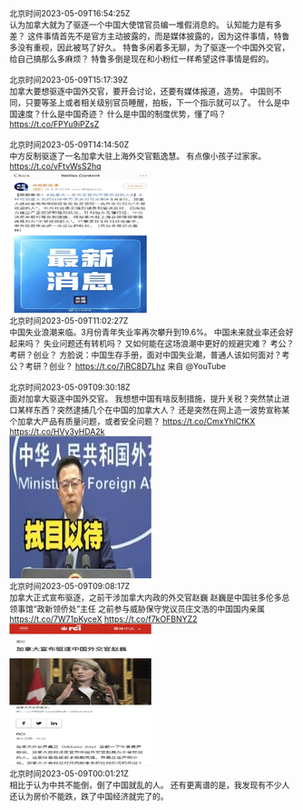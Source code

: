 北京时间2023-05-09T16:54:25Z<br>认为加拿大就为了驱逐一个中国大使馆官员编一堆假消息的。
认知能力是有多差？
这件事情首先不是官方主动披露的，而是媒体披露的，因为这件事情，特鲁多没有重视，因此被骂了好久。
特鲁多闲着多无聊，为了驱逐一个中国外交官，给自己搞那么多麻烦？
特鲁多倒是现在和小粉红一样希望这件事情是假的。<br><br>北京时间2023-05-09T15:17:39Z<br>加拿大要想驱逐中国外交官，要开会讨论，还要有媒体报道，造势。
中国则不同，只要等圣上或者相关级别官员睡醒，拍板，下一个指示就可以了。
什么是中国速度？什么是中国奇迹？
什么是中国的制度优势，懂了吗？ https://t.co/FPYu9iPZsZ<br><br>北京时间2023-05-09T14:14:50Z<br>中方反制驱逐了一名加拿大驻上海外交官甄逸慧。
有点像小孩子过家家。 https://t.co/vFtvWsS2hq<br><img src='/temp/2023/1655818592494157824_0.jpg' width='250' height='250'><br>北京时间2023-05-09T11:02:27Z<br>中国失业浪潮来临。3月份青年失业率再次攀升到19.6%。
中国未来就业率还会好起来吗？
失业问题还有转机吗？
又如何能在这场浪潮中更好的规避灾难？
考公？考研？创业？
方脸说：中国生存手册，面对中国失业潮，普通人该如何面对？考公？考研？创业？ https://t.co/7jRC8D7Lhz 来自 @YouTube<br><br>北京时间2023-05-09T09:30:18Z<br>面对加拿大驱逐中国外交官。
我想想中国有啥反制措施，提升关税？突然禁止进口某样东西？突然逮捕几个在中国的加拿大人？
还是突然在网上造一波势宣称某个加拿大产品有质量问题，或者安全问题？ https://t.co/CmxYhlCfKX https://t.co/HVy3yHDA2k<br><img src='/temp/2023/1655746986216427520_0.jpg' width='250' height='250'><br>北京时间2023-05-09T09:08:17Z<br>加拿大正式宣布驱逐，之前干涉加拿大内政的外交官赵巍
赵巍是中国驻多伦多总领事馆“政新领侨处”主任
之前参与威胁保守党议员庄文浩的中国国内亲属 https://t.co/7W71pKyceX https://t.co/f7kOFBNYZ2<br><img src='/temp/2023/1655741446329356288_0.jpg' width='250' height='250'><br>北京时间2023-05-09T00:01:21Z<br>相比于认为中共不能倒，倒了中国就乱的人。
还有更离谱的是，我发现有不少人还认为房价不能跌，跌了中国经济就完了的。<br><br>